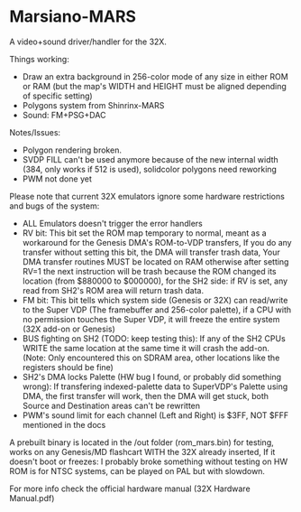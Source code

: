 # Marsiano-MARS
A video+sound driver/handler for the 32X.

Things working:
- Draw an extra background in 256-color mode of any size in either ROM or RAM (but the map's WIDTH and HEIGHT must be aligned depending of specific setting)
- Polygons system from Shinrinx-MARS
- Sound: FM+PSG+DAC

Notes/Issues:
- Polygon rendering broken.
- SVDP FILL can't be used anymore because of the new internal width (384, only works if 512 is used), solidcolor polygons need reworking
- PWM not done yet

Please note that current 32X emulators ignore some hardware restrictions and bugs of the system:
- ALL Emulators doesn't trigger the error handlers
- RV bit: This bit set the ROM map temporary to normal, meant as a workaround for the Genesis DMA's ROM-to-VDP transfers, If you do any transfer without setting this bit, the DMA will transfer trash data, Your DMA transfer routines MUST be located on RAM otherwise after setting RV=1 the next instruction will be trash because the ROM changed its location (from $880000 to $000000), for the SH2 side: if RV is set, any read from SH2's ROM area will return trash data.
- FM bit: This bit tells which system side (Genesis or 32X) can read/write to the Super VDP (The framebuffer and 256-color palette), if a CPU with no permission touches the Super VDP, it will freeze the entire system (32X add-on or Genesis)
- BUS fighting on SH2 (TODO: keep testing this): If any of the SH2 CPUs WRITE the same location at the same time it will crash the add-on. (Note: Only encountered this on SDRAM area, other locations like the registers should be fine)
- SH2's DMA locks Palette (HW bug I found, or probably did something wrong): If transfering indexed-palette data to SuperVDP's Palette using DMA, the first transfer will work, then the DMA will get stuck, both Source and Destination areas can't be rewritten
- PWM's sound limit for each channel (Left and Right) is $3FF, NOT $FFF mentioned in the docs


A prebuilt binary is located in the /out folder (rom_mars.bin) for testing, works on any Genesis/MD flashcart WITH the 32X already inserted, If it doesn't boot or freezes: I probably broke something without testing on HW
ROM is for NTSC systems, can be played on PAL but with slowdown.

For more info check the official hardware manual (32X Hardware Manual.pdf)
